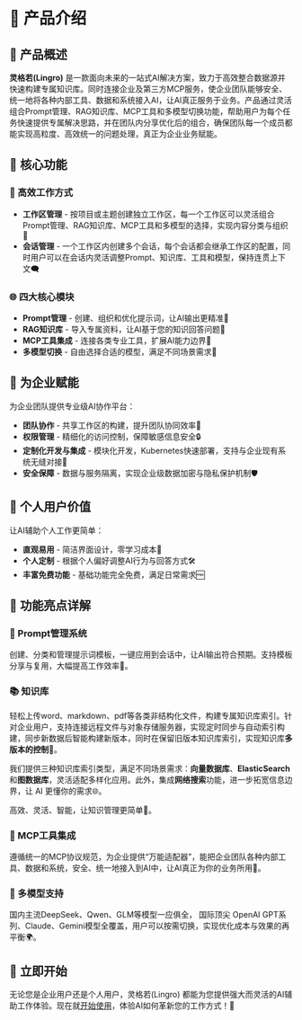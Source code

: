 # 🌟 产品介绍

## 📝 产品概述

**灵格若(Lingro)** 是一款面向未来的一站式AI解决方案，致力于高效整合数据源并快速构建专属知识库。同时连接企业及第三方MCP服务，使企业团队能够安全、统一地将各种内部工具、数据和系统接入AI，让AI真正服务于业务。产品通过灵活组合Prompt管理、RAG知识库、MCP工具和多模型切换功能，帮助用户为每个任务快速提供专属解决思路，并在团队内分享优化后的组合，确保团队每一个成员都能实现高粒度、高效统一的问题处理，真正为企业业务赋能。

## 💼 核心功能

### 🚀 高效工作方式

- **工作区管理** - 按项目或主题创建独立工作区，每一个工作区可以灵活组合Prompt管理、RAG知识库、MCP工具和多模型的选择，实现内容分类与组织📂
- **会话管理** - 一个工作区内创建多个会话，每个会话都会继承工作区的配置，同时用户可以在会话内灵活调整Prompt、知识库、工具和模型，保持连贯上下文🗨️

### 🌐 四大核心模块

- **Prompt管理** - 创建、组织和优化提示词，让AI输出更精准🎯
- **RAG知识库** - 导入专属资料，让AI基于您的知识回答问题📖
- **MCP工具集成** - 连接各类专业工具，扩展AI能力边界🔗
- **多模型切换** - 自由选择合适的模型，满足不同场景需求🔄

## 🏢 为企业赋能

为企业团队提供专业级AI协作平台：

- **团队协作** - 共享工作区的构建，提升团队协同效率🤝
- **权限管理** - 精细化的访问控制，保障敏感信息安全🔒
- **定制化开发与集成** - 模块化开发，Kubernetes快速部署，支持与企业现有系统无缝对接🔧
- **安全保障** - 数据与服务隔离，实现企业级数据加密与隐私保护机制🛡️

## 👤 个人用户价值

让AI辅助个人工作更简单：

- **直观易用** - 简洁界面设计，零学习成本👀
- **个人定制** - 根据个人偏好调整AI行为与回答方式🛠️
- **丰富免费功能** - 基础功能完全免费，满足日常需求🆓

## 🌟 功能亮点详解

### 🔧 Prompt管理系统
创建、分类和管理提示词模板，一键应用到会话中，让AI输出符合预期。支持模板分享与复用，大幅提高工作效率🚀。

### 📚 知识库
轻松上传word、markdown、pdf等各类非结构化文件，构建专属知识库索引。针对企业用户，支持连接远程文件与对象存储服务器，实现定时同步与自动索引构建，同步新数据后智能构建新版本，同时在保留旧版本知识库索引，实现知识库**多版本的控制**🔄。

我们提供三种知识库索引类型，满足不同场景需求：**向量数据库**、**ElasticSearch** 和**图数据库**，灵活适配多样化应用。此外，集成**网络搜索**功能，进一步拓宽信息边界，让 AI 更懂你的需求🌐。

高效、灵活、智能，让知识管理更简单🧠。

### 🔌 MCP工具集成
遵循统一的MCP协议规范，为企业提供“万能适配器”，能把企业团队各种内部工具、数据和系统，安全、统一地接入到AI中，让AI真正为你的业务所用🔗。

### 🔄 多模型支持
国内主流DeepSeek、Qwen、GLM等模型一应俱全， 国际顶尖 OpenAI GPT系列、Claude、Gemini模型全覆盖，用户可以按需切换，实现优化成本与效果的再平衡🌍。

## 🚀 立即开始
无论您是企业用户还是个人用户，灵格若(Lingro) 都能为您提供强大而灵活的AI辅助工作体验。现在就[开始使用](https://chat.i-lingro.com/#/index)，体验AI如何革新您的工作方式！🌟